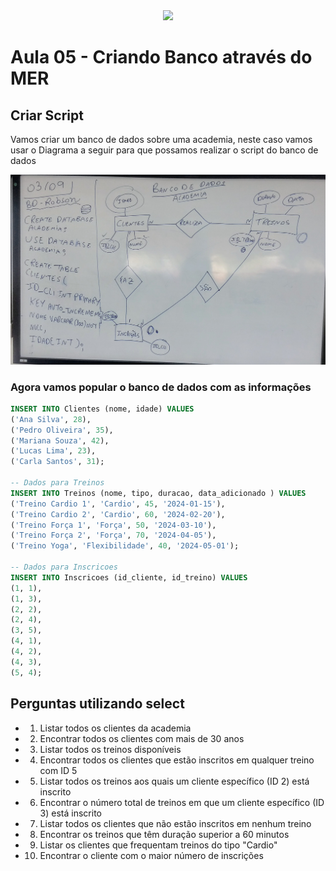 
<div align = "center">
<img src ="https://github.com/user-attachments/assets/4b69c7d1-bdd6-47cf-8d84-02dd8b92abeb"/>
</div>

# Aula 05 - Criando Banco através do MER

## Criar Script

Vamos criar um banco de dados sobre uma academia, neste caso vamos usar o Diagrama a seguir para que possamos realizar o script do banco de dados

![alt text](lousa.jpg)

### Agora vamos popular o banco de dados com as informações

```sql
INSERT INTO Clientes (nome, idade) VALUES
('Ana Silva', 28),
('Pedro Oliveira', 35),
('Mariana Souza', 42),
('Lucas Lima', 23),
('Carla Santos', 31);

-- Dados para Treinos
INSERT INTO Treinos (nome, tipo, duracao, data_adicionado ) VALUES
('Treino Cardio 1', 'Cardio', 45, '2024-01-15'),
('Treino Cardio 2', 'Cardio', 60, '2024-02-20'),
('Treino Força 1', 'Força', 50, '2024-03-10'),
('Treino Força 2', 'Força', 70, '2024-04-05'),
('Treino Yoga', 'Flexibilidade', 40, '2024-05-01');

-- Dados para Inscricoes
INSERT INTO Inscricoes (id_cliente, id_treino) VALUES
(1, 1),
(1, 3),
(2, 2),
(2, 4),
(3, 5),
(4, 1),
(4, 2),
(4, 3),
(5, 4);
```

## Perguntas utilizando select

- 1. Listar todos os clientes da academia

- 2. Encontrar todos os clientes com mais de 30 anos

- 3. Listar todos os treinos disponíveis

- 4. Encontrar todos os clientes que estão inscritos em qualquer treino com ID 5

- 5. Listar todos os treinos aos quais um cliente específico (ID 2) está inscrito

- 6. Encontrar o número total de treinos em que um cliente específico (ID 3) está inscrito

- 7. Listar todos os clientes que não estão inscritos em nenhum treino

- 8. Encontrar os treinos que têm duração superior a 60 minutos

- 9. Listar os clientes que frequentam treinos do tipo "Cardio"

- 10. Encontrar o cliente com o maior número de inscrições
